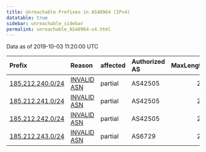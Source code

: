 ```yaml
---
title: Unreachable Prefixes in AS48964 (IPv4)
datatable: true
sidebar: unreachable_sidebar
permalink: unreachable_AS48964-v4.html
---
```


Data as of 2019-10-03 11:20:00 UTC


<div class="datatable-begin"></div>

| Prefix                                                     | Reason                                                                                                  | affected   | Authorized AS   |   MaxLength | Anchor                                         |   unreachable /24s |
|:-----------------------------------------------------------|:--------------------------------------------------------------------------------------------------------|:-----------|:----------------|------------:|:-----------------------------------------------|-------------------:|
| [185.212.240.0/24](https://stat.ripe.net/185.212.240.0/24) | [INVALID ASN](https://rpki-validator.ripe.net/announcement-preview?asn=AS48964&prefix=185.212.240.0/24) | partial    | AS42505         |          24 | [RIPE](unreachable_RIPE_NCC_RPKI_Root-v4.html) |                  1 |
| [185.212.241.0/24](https://stat.ripe.net/185.212.241.0/24) | [INVALID ASN](https://rpki-validator.ripe.net/announcement-preview?asn=AS48964&prefix=185.212.241.0/24) | partial    | AS42505         |          24 | [RIPE](unreachable_RIPE_NCC_RPKI_Root-v4.html) |                  1 |
| [185.212.242.0/24](https://stat.ripe.net/185.212.242.0/24) | [INVALID ASN](https://rpki-validator.ripe.net/announcement-preview?asn=AS48964&prefix=185.212.242.0/24) | partial    | AS42505         |          24 | [RIPE](unreachable_RIPE_NCC_RPKI_Root-v4.html) |                  1 |
| [185.212.243.0/24](https://stat.ripe.net/185.212.243.0/24) | [INVALID ASN](https://rpki-validator.ripe.net/announcement-preview?asn=AS48964&prefix=185.212.243.0/24) | partial    | AS6729          |          24 | [RIPE](unreachable_RIPE_NCC_RPKI_Root-v4.html) |                  1 |

<div class="datatable-end"></div>